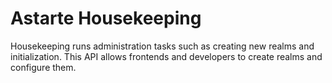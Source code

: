 Astarte Housekeeping
========================

Housekeeping runs administration tasks such as creating new realms and initialization.
This API allows frontends and developers to create realms and configure them.
